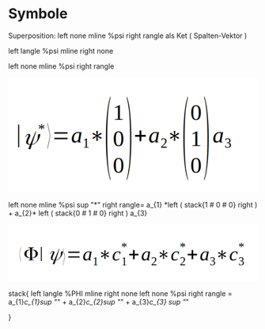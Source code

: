 # Symbole

Superposition: left none mline %psi  right rangle als Ket ( Spalten-Vektor )

left langle %psi mline right none

left none mline %psi right rangle

![](<../../../../.gitbook/assets/grafik (6).png>)

left none mline %psi sup "\*" right rangle= a\_{1} \*left ( stack{1 # 0 # 0} right ) + a\_{2}\* left ( stack{0 # 1 # 0} right ) a\_{3}

![](<../../../../.gitbook/assets/grafik (8).png>)

stack{ left langle %PHI mline right none left none %psi right rangle = a\_{1}_c\_{1}sup "_" + a\_{2}_c\_{2}sup "_" + a\_{3}_c\_{3} sup "_"

}

